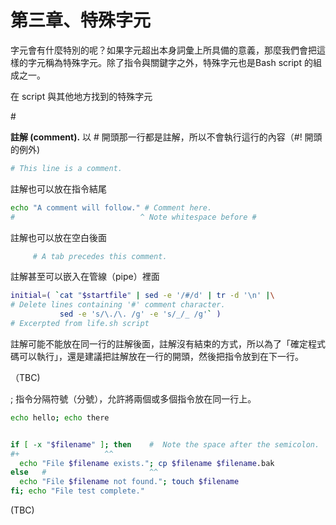 # 第三章、特殊字元

字元會有什麼特別的呢？如果字元超出本身詞彙上所具備的意義，那麼我們會把這樣的字元稱為特殊字元。除了指令與關鍵字之外，特殊字元也是Bash script 的組成之一。

在 script 與其他地方找到的特殊字元

\#

**註解 (comment).** 以 # 開頭那一行都是註解，所以不會執行這行的內容（#! 開頭的例外)

```bash
# This line is a comment.
```

註解也可以放在指令結尾

```bash
echo "A comment will follow." # Comment here.
#                            ^ Note whitespace before #
```

註解也可以放在空白後面

```bash
     # A tab precedes this comment.
```

註解甚至可以嵌入在管線（pipe）裡面

```bash
initial=( `cat "$startfile" | sed -e '/#/d' | tr -d '\n' |\
# Delete lines containing '#' comment character.
           sed -e 's/\./\. /g' -e 's/_/_ /g'` )
# Excerpted from life.sh script
```

註解可能不能放在同一行的註解後面，註解沒有結束的方式，所以為了「確定程式碼可以執行」，還是建議把註解放在一行的開頭，然後把指令放到在下一行。

（TBC)



; 指令分隔符號（分號），允許將兩個或多個指令放在同一行上。

```bash
echo hello; echo there


if [ -x "$filename" ]; then    #  Note the space after the semicolon.
#+                   ^^
  echo "File $filename exists."; cp $filename $filename.bak
else   #                       ^^
  echo "File $filename not found."; touch $filename
fi; echo "File test complete."
```

(TBC)

